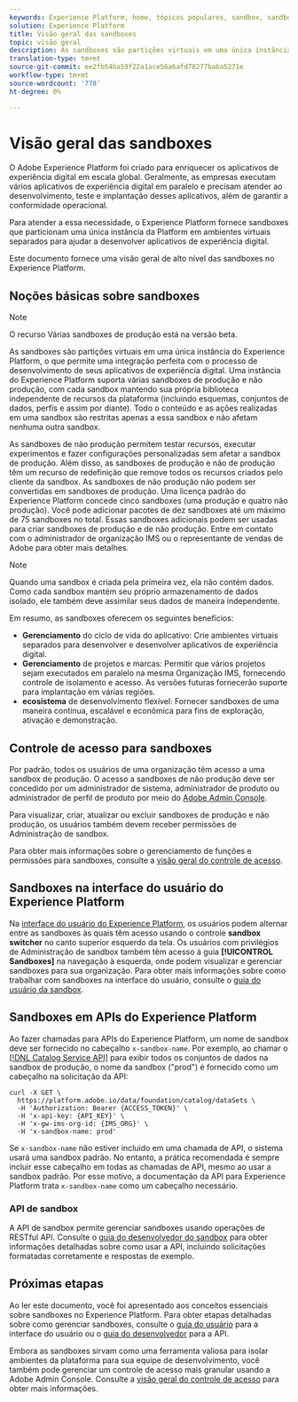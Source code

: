 ```yaml
---
keywords: Experience Platform, home, tópicos populares, sandbox, sandbox, teste, teste
solution: Experience Platform
title: Visão geral das sandboxes
topic: visão geral
description: As sandboxes são partições virtuais em uma única instância do Experience Platform, o que permite uma integração perfeita com o processo de desenvolvimento de seus aplicativos de experiência digital.
translation-type: tm+mt
source-git-commit: ee2fb54ba59f22a1ace56a6afd78277baba5271e
workflow-type: tm+mt
source-wordcount: '778'
ht-degree: 0%

---
```



# Visão geral das sandboxes

O Adobe Experience Platform foi criado para enriquecer os aplicativos de experiência digital em escala global. Geralmente, as empresas executam vários aplicativos de experiência digital em paralelo e precisam atender ao desenvolvimento, teste e implantação desses aplicativos, além de garantir a conformidade operacional.

Para atender a essa necessidade, o Experience Platform fornece sandboxes que particionam uma única instância da Platform em ambientes virtuais separados para ajudar a desenvolver aplicativos de experiência digital.

Este documento fornece uma visão geral de alto nível das sandboxes no Experience Platform.

## Noções básicas sobre sandboxes

>[!NOTE]
>
>O recurso Várias sandboxes de produção está na versão beta.

As sandboxes são partições virtuais em uma única instância do Experience Platform, o que permite uma integração perfeita com o processo de desenvolvimento de seus aplicativos de experiência digital. Uma instância do Experience Platform suporta várias sandboxes de produção e não produção, com cada sandbox mantendo sua própria biblioteca independente de recursos da plataforma (incluindo esquemas, conjuntos de dados, perfis e assim por diante). Todo o conteúdo e as ações realizadas em uma sandbox são restritas apenas a essa sandbox e não afetam nenhuma outra sandbox.

As sandboxes de não produção permitem testar recursos, executar experimentos e fazer configurações personalizadas sem afetar a sandbox de produção. Além disso, as sandboxes de produção e não de produção têm um recurso de redefinição que remove todos os recursos criados pelo cliente da sandbox. As sandboxes de não produção não podem ser convertidas em sandboxes de produção. Uma licença padrão do Experience Platform concede cinco sandboxes (uma produção e quatro não produção). Você pode adicionar pacotes de dez sandboxes até um máximo de 75 sandboxes no total. Essas sandboxes adicionais podem ser usadas para criar sandboxes de produção e de não produção. Entre em contato com o administrador de organização IMS ou o representante de vendas de Adobe para obter mais detalhes.

>[!NOTE]
>
>Quando uma sandbox é criada pela primeira vez, ela não contém dados. Como cada sandbox mantém seu próprio armazenamento de dados isolado, ele também deve assimilar seus dados de maneira independente.

Em resumo, as sandboxes oferecem os seguintes benefícios:

* **Gerenciamento** do ciclo de vida do aplicativo: Crie ambientes virtuais separados para desenvolver e desenvolver aplicativos de experiência digital.
* **Gerenciamento** de projetos e marcas: Permitir que vários projetos sejam executados em paralelo na mesma Organização IMS, fornecendo controle de isolamento e acesso. As versões futuras fornecerão suporte para implantação em várias regiões.
* **ecosistema** de desenvolvimento flexível: Fornecer sandboxes de uma maneira contínua, escalável e econômica para fins de exploração, ativação e demonstração.

## Controle de acesso para sandboxes

Por padrão, todos os usuários de uma organização têm acesso a uma sandbox de produção. O acesso a sandboxes de não produção deve ser concedido por um administrador de sistema, administrador de produto ou administrador de perfil de produto por meio do [Adobe Admin Console](https://adminconsole.adobe.com).

Para visualizar, criar, atualizar ou excluir sandboxes de produção e não produção, os usuários também devem receber permissões de Administração de sandbox.

Para obter mais informações sobre o gerenciamento de funções e permissões para sandboxes, consulte a [visão geral do controle de acesso](../access-control/home.md).

## Sandboxes na interface do usuário do Experience Platform

Na [interface do usuário do Experience Platform](https://platform.adobe.com), os usuários podem alternar entre as sandboxes às quais têm acesso usando o controle **sandbox switcher** no canto superior esquerdo da tela.  Os usuários com privilégios de Administração de sandbox também têm acesso à guia **[!UICONTROL Sandboxes]** na navegação à esquerda, onde podem visualizar e gerenciar sandboxes para sua organização. Para obter mais informações sobre como trabalhar com sandboxes na interface do usuário, consulte o [guia do usuário da sandbox](ui/overview.md).

## Sandboxes em APIs do Experience Platform

Ao fazer chamadas para APIs do Experience Platform, um nome de sandbox deve ser fornecido no cabeçalho `x-sandbox-name`. Por exemplo, ao chamar o [[!DNL Catalog Service API]](https://www.adobe.io/apis/experienceplatform/home/api-reference.html#!acpdr/swagger-specs/catalog.yaml) para exibir todos os conjuntos de dados na sandbox de produção, o nome da sandbox (&quot;prod&quot;) é fornecido como um cabeçalho na solicitação da API:

```shell
curl -X GET \
  https://platform.adobe.io/data/foundation/catalog/dataSets \
  -H 'Authorization: Bearer {ACCESS_TOKEN}' \
  -H 'x-api-key: {API_KEY}' \
  -H 'x-gw-ims-org-id: {IMS_ORG}' \
  -H 'x-sandbox-name: prod'
```

Se `x-sandbox-name` não estiver incluído em uma chamada de API, o sistema usará uma sandbox padrão. No entanto, a prática recomendada é sempre incluir esse cabeçalho em todas as chamadas de API, mesmo ao usar a sandbox padrão. Por esse motivo, a documentação da API para Experience Platform trata `x-sandbox-name` como um cabeçalho necessário.

### API de sandbox

A API de sandbox permite gerenciar sandboxes usando operações de RESTful API. Consulte o [guia do desenvolvedor do sandbox](api/getting-started.md) para obter informações detalhadas sobre como usar a API, incluindo solicitações formatadas corretamente e respostas de exemplo.

## Próximas etapas

Ao ler este documento, você foi apresentado aos conceitos essenciais sobre sandboxes no Experience Platform. Para obter etapas detalhadas sobre como gerenciar sandboxes, consulte o [guia do usuário](ui/overview.md) para a interface do usuário ou o [guia do desenvolvedor](./api/getting-started.md) para a API.

Embora as sandboxes sirvam como uma ferramenta valiosa para isolar ambientes da plataforma para sua equipe de desenvolvimento, você também pode gerenciar um controle de acesso mais granular usando a Adobe Admin Console. Consulte a [visão geral do controle de acesso](../access-control/home.md) para obter mais informações.